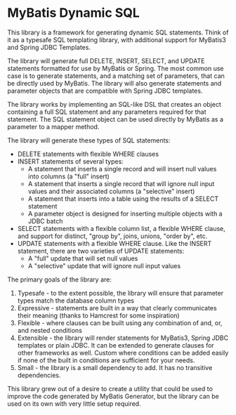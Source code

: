 # MyBatis Dynamic SQL

This library is a framework for generating dynamic SQL statements.  Think of it as a typesafe SQL templating library,
with additional support for MyBatis3 and Spring JDBC Templates.

The library will generate full DELETE, INSERT, SELECT, and UPDATE statements formatted for use by MyBatis or Spring.
The most common use case is to generate statements, and a matching set of parameters, that can be directly used
by MyBatis.  The library will also generate statements and parameter objects that are compatible with Spring JDBC
templates.

The library works by implementing an SQL-like DSL that creates an object containing a full SQL statement and any
parameters required for that statement.  The SQL statement object can be used directly by MyBatis as a parameter to a mapper method.

The library will generate these types of SQL statements:

- DELETE statements with flexible WHERE clauses
- INSERT statements of several types:
    - A statement that inserts a single record and will insert null values into columns (a "full" insert)
    - A statement that inserts a single record that will ignore null input values and their associated columns (a "selective" insert)
    - A statement that inserts into a table using the results of a SELECT statement
    - A parameter object is designed for inserting multiple objects with a JDBC batch
- SELECT statements with a flexible column list, a flexible WHERE clause, and support for distinct, "group by", joins, unions, "order by", etc.
- UPDATE statements with a flexible WHERE clause.  Like the INSERT statement, there are two varieties of UPDATE statements:
    - A "full" update that will set null values
    - A "selective" update that will ignore null input values

The primary goals of the library are:

1. Typesafe - to the extent possible, the library will ensure that parameter types match
   the database column types
2. Expressive - statements are built in a way that clearly communicates their meaning
   (thanks to Hamcrest for some inspiration)
3. Flexible - where clauses can be built using any combination of and, or, and nested conditions
4. Extensible - the library will render statements for MyBatis3, Spring JDBC templates or plain JDBC.
   It can be extended to  generate clauses for other frameworks as well.  Custom where conditions can
   be added easily if none of the built in conditions are sufficient for your needs. 
5. Small - the library is a small dependency to add.  It has no transitive dependencies.
   
This library grew out of a desire to create a utility that could be used to improve the code
generated by MyBatis Generator, but the library can be used on its own with very little setup required.
